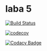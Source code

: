 # laba 5
[![Build Status](https://travis-ci.org/roman-bessmertnyi/laba5.svg?branch=master)](https://travis-ci.org/roman-bessmertnyi/laba5)

[![codecov](https://codecov.io/gh/roman-bessmertnyi/laba5/branch/master/graph/badge.svg)](https://codecov.io/gh/roman-bessmertnyi/laba5)

[![Codacy Badge](https://api.codacy.com/project/badge/Grade/fdae1e214beb48ca8ef74812cc7b64ac)](https://www.codacy.com/app/roman-bessmertnyi/laba5?utm_source=github.com&amp;utm_medium=referral&amp;utm_content=roman-bessmertnyi/laba5&amp;utm_campaign=Badge_Grade)

